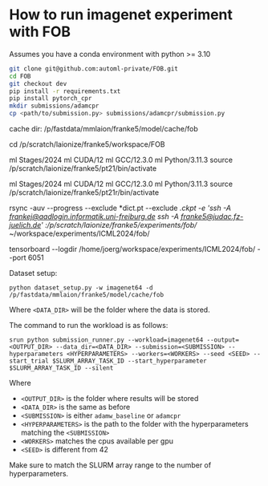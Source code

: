 # How to run imagenet experiment with FOB
Assumes you have a conda environment with python >= 3.10
```bash
git clone git@github.com:automl-private/FOB.git
cd FOB
git checkout dev
pip install -r requirements.txt
pip install pytorch_cpr
mkdir submissions/adamcpr
cp <path/to/submission.py> submissions/adamcpr/submission.py

```
cache dir: /p/fastdata/mmlaion/franke5/model/cache/fob

cd /p/scratch/laionize/franke5/workspace/FOB

ml Stages/2024
ml CUDA/12
ml GCC/12.3.0
ml Python/3.11.3
source /p/scratch/laionize/franke5/pt21/bin/activate

ml Stages/2024
ml CUDA/12
ml GCC/12.3.0
ml Python/3.11.3
source /p/scratch/laionize/franke5/pt21r/bin/activate




rsync -auv --progress --exclude *dict.pt --exclude *.ckpt -e 'ssh -A  frankej@aadlogin.informatik.uni-freiburg.de ssh -A franke5@judac.fz-juelich.de' :/p/scratch/laionize/franke5/experiments/fob/* ~/workspace/experiments/ICML2024/fob/

tensorboard --logdir /home/joerg/workspace/experiments/ICML2024/fob/ --port 6051




Dataset setup:
```
python dataset_setup.py -w imagenet64 -d /p/fastdata/mmlaion/franke5/model/cache/fob
```
Where `<DATA_DIR>` will be the folder where the data is stored.

The command to run the workload is as follows:
```
srun python submission_runner.py --workload=imagenet64 --output=<OUTPUT_DIR> --data_dir=<DATA_DIR> --submission=<SUBMISSION> --hyperparameters <HYPERPARAMETERS> --workers=<WORKERS> --seed <SEED> --start_trial $SLURM_ARRAY_TASK_ID --start_hyperparameter $SLURM_ARRAY_TASK_ID --silent
```
Where
- `<OUTPUT_DIR>` is the folder where results will be stored
- `<DATA_DIR>` is the same as before
- `<SUBMISSION>` is either `adamw_baseline` or `adamcpr`
- `<HYPERPARAMETERS>` is the path to the folder with the hyperparameters matching the `<SUBMISSION>`
- `<WORKERS>` matches the cpus available per gpu
- `<SEED>` is different from 42

Make sure to match the SLURM array range to the number of hyperparameters.

